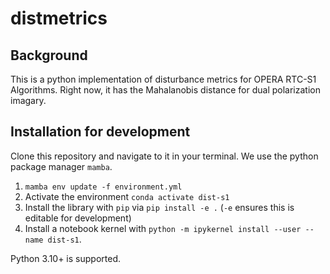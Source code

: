 # distmetrics 


## Background

This is a python implementation of disturbance metrics for OPERA RTC-S1 Algorithms. Right now, it has the Mahalanobis distance for dual polarization imagary.


## Installation for development

Clone this repository and navigate to it in your terminal. We use the python package manager `mamba`.

1. `mamba env update -f environment.yml`
2. Activate the environment `conda activate dist-s1`
3. Install the library with `pip` via `pip install -e .` (`-e` ensures this is editable for development)
4. Install a notebook kernel with `python -m ipykernel install --user --name dist-s1`.

Python 3.10+ is supported.
